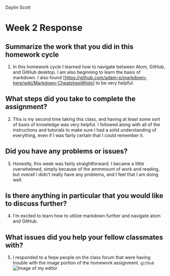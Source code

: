 Daylin Scott
# Week 2 Response
## Summarize the work that you did in this homework cycle
1. In this homework cycle I learned how to navigate between Atom, GitHub, and GitHub desktop. I am also beginning to learn the basis of markdown. I also found [https://github.com/adam-p/markdown-here/wiki/Markdown-Cheatsheet#lists] to be very helpful.
## What steps did you take to complete the assignment?
2. This is my second time taking this class, and having at least some sort of basis of knowledge was very helpful. I followed along with all of the instructions and tutorials to make sure I had a solid understanding of everything, even if I was fairly certain that I could remember it.
## Did you have any problems or issues?
3. Honestly, this week was fairly straightforward. I became a little overwhelmed, simply because of the ammmount of work and reading, but overall I didn't really have any problems, and I feel that I am doing well.
## Is there anything in particular that you would like to discuss further?
4. I'm excited to learn how to utilize markdown further and navigate atom and GitHub.
## What issues did you help your fellow classmates with?
5. I responded to a feqw people on the class forum that were having trouble with the image portion of the homework assignment.
``` github ```
![Image of my editor](myeditor.jpg)
